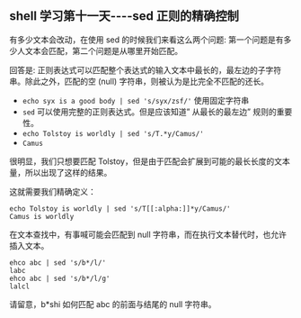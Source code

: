 ## shell 学习第十一天----sed 正则的精确控制

有多少文本会改动，在使用 sed 的时候我们来看这么两个问题: 第一个问题是有多少人文本会匹配，第二个问题是从哪里开始匹配。
  
回答是: 正则表达式可以匹配整个表达式的输入文本中最长的，最左边的子字符串。除此之外，匹配的空 (null) 字符串，则被认为是比完全不匹配的还长。  

- `echo syx is a good body | sed 's/syx/zsf/'`   使用固定字符串
- `sed` 可以使用完整的正则表达式。但是应该知道” 从最长的最左边” 规则的重要性。
- `echo Tolstoy is worldly | sed 's/T.*y/Camus/' `   
- `Camus`
  
很明显，我们只想要匹配 Tolstoy，但是由于匹配会扩展到可能的最长长度的文本量，所以出现了这样的结果。
 
这就需要我们精确定义：

`echo Tolstoy is worldly | sed 's/T[[:alpha:]]*y/Camus/'`  
`Camus is worldly`

在文本查找中，有事喊可能会匹配到 null 字符串，而在执行文本替代时，也允许插入文本。

```
ehco abc | sed 's/b*/l/'
labc
ehco abc | sed 's/b*/l/g'
lalcl
```

请留意，b*shi 如何匹配 abc 的前面与结尾的 null 字符串。